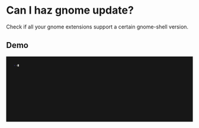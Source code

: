 # Can I haz gnome update?

Check if all your gnome extensions support a certain gnome-shell version.

## Demo

[![Demo](.github/assets/demo.gif)](.github/assets/demo.gif)
